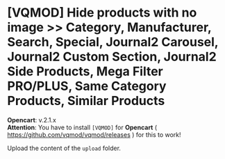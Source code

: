 # [VQMOD] Hide products with no image >> Category, Manufacturer, Search, Special, Journal2 Carousel, Journal2 Custom Section, Journal2 Side Products, Mega Filter PRO/PLUS, Same Category Products, Similar Products

**Opencart**: v.2.1.x  
**Attention**: You have to install `[VQMOD]` for **Opencart** ( https://github.com/vqmod/vqmod/releases ) for this to work!

Upload the content of the `upload` folder.
